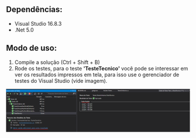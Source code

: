 ## Dependências:

- Visual Studio 16.8.3
- .Net 5.0

## Modo de uso:

1. Compile a solução (Ctrl + Shift + B)
2. Rode os testes, para o teste **'TesteTecnico'** 
	você pode se interessar em ver os resultados impressos em tela, 
	para isso use o gerenciador de testes do Visual Studio (vide imagem).

![imagem](Capturar.PNG)